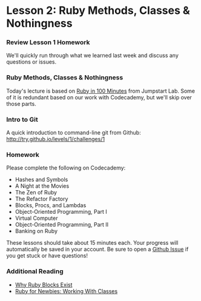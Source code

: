 # Lesson 2: Ruby Methods, Classes & Nothingness

### Review Lesson 1 Homework

We'll quickly run through what we learned last week and discuss any questions or issues.

### Ruby Methods, Classes & Nothingness

Today's lecture is based on [Ruby in 100 Minutes](http://tutorials.jumpstartlab.com/projects/ruby_in_100_minutes.html) from Jumpstart Lab. Some of it is redundant based on our work with Codecademy, but we'll skip over those parts.

### Intro to Git

A quick introduction to command-line git from Github: http://try.github.io/levels/1/challenges/1

### Homework

Please complete the following on Codecademy: 

- Hashes and Symbols
- A Night at the Movies
- The Zen of Ruby
- The Refactor Factory
- Blocks, Procs, and Lambdas
- Object-Oriented Programming, Part I
- Virtual Computer
- Object-Oriented Programming, Part II
- Banking on Ruby

These lessons should take about 15 minutes each. Your progress will automatically be saved in your account. Be sure to open a [Github Issue](https://github.com/uhlenbrock/MU-IMS-422-522/issues) if you get stuck or have questions!

### Additional Reading

- [Why Ruby Blocks Exist](http://programming.oreilly.com/2014/02/why-ruby-blocks-exist.html)
- [Ruby for Newbies: Working With Classes](http://code.tutsplus.com/tutorials/ruby-for-newbies-working-with-classes--net-15938)
